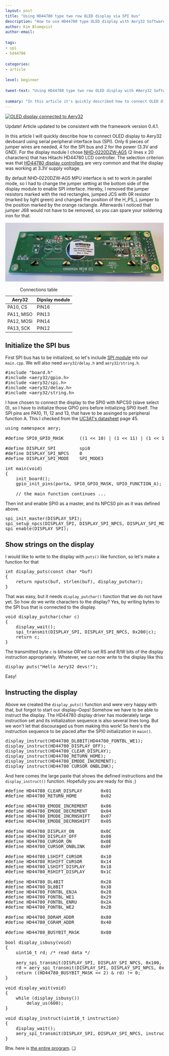 ```yaml
---
layout: post
title: "Using HD44780 type two row OLED display via SPI bus"
description: "How to use HD44780 type OLED display with Aery32 Software Framework."
author: Kim Blomqvist
author-email:

tags:
- spi
- hd44780

categories:
- article

level: beginner

tweet-text: "Using HD44780 type two row OLED display with #Aery32 Software Framework #aery32devzone"

summary: "In this article it's quickly described how to connect OLED display to Aery32 devboard using serial peripheral interface bus (SPI). Only 6 pieces of jumper wires are needed, 4 for the SPI bus and 2 for the power (3.3V and GND)"
---
```


<a href="/images/hello_aery32_devs_hires.JPG" title="OLED display connected to Aery32">
<img class="pull-right" itemprop="image" src="{{ site.url }}/images/hello_aery32_devs_lores.jpg" alt="OLED display connected to Aery32" /></a>

<span class="label label-info">Update!</span> Article updated to be consistent with the framework version 0.4.1.

In this article I will quickly describe how to connect OLED display to Aery32 devboard using serial peripheral interface bus (SPI). Only 6 pieces of jumper wires are needed, 4 for the SPI bus and 2 for the power (3.3V and GND). For the display module I chose [NHD‐0220DZW‐AG5](http://www.newhavendisplay.com/specs/NHD-0220DZW-AG5.pdf) (2 lines x 20 characters) that has Hitachi HD44780 LCD controller. The selection criterion was that [HD44780 display controllers](http://en.wikipedia.org/wiki/Hitachi_HD44780_LCD_controller) are very common and that the display was working at 3.3V supply voltage.

By default NHD‐0220DZW‐AG5 MPU interface is set to work in parallel mode, so I had to change the jumper setting at the bottom side of the display module to enable SPI interface. Hereby, I removed the jumper resistors marked with the red rectangles, jumped JCS with 0R resistor (marked by light green) and changed the position of the H_PS_L jumper to the position marked by the orange ractangle. Afterwards I noticed that jumper J68 would not have to be removed, so you can spare your soldering iron for that.

![NHD‐0220DZW‐AG5 jumper selection for SPI](/images/nhd-0220dzw-bottom-serial-selection.png "NHD‐0220DZW‐AG5 jumper selection for SPI")

<table>
	<caption>Connections table</caption>
	<thead>
		<tr>
			<th>Aery32</th>
			<th>Dipslay module</th>
		</tr>
	</thead>
	<tr>
		<td>PA10, CS</td>
		<td>PIN16</td>
	</tr>
	<tr>
		<td>PA11, MISO</td>
		<td>PIN13</td>
	</tr>
	<tr>
		<td>PA12, MOSI</td>
		<td>PIN14</td>
	</tr>
	<tr>
		<td>PA13, SCK</td>
		<td>PIN12</td>
	</tr>
</table>


Initialize the SPI bus
----------------------

First SPI bus has to be initialized, so let's include [SPI module](http://aery32.readthedocs.org/en/latest/module_functions.html#serial-peripheral-bus-spi-include-aery32-spi-h) into our `main.cpp`. We will also need `aery32/delay.h` and `aery32/string.h`.

<pre class="prettyprint lang-c">
#include "board.h"
#include &lt;aery32/gpio.h&gt;
#include &lt;aery32/spi.h&gt;
#include &lt;aery32/delay.h&gt;
#include &lt;aery32/string.h&gt;
</pre>

I have chosen to connect the display to the SPI0 with NPCS0 (slave select 0), so I have to initialize those GPIO pins before initializing SPI0 itself. The SPI pins are PA10, 11, 12 and 13, that have to be assinged to peripheral function A. This I checked from the [UC3A1's datasheet](http://www.atmel.com/Images/doc32058.pdf) page 45.

<pre class="prettyprint lang-c">
using namespace aery;

#define SPI0_GPIO_MASK      ((1 &lt;&lt; 10) | (1 &lt;&lt; 11) | (1 &lt;&lt; 12) | (1 &lt;&lt; 13))

#define DISPLAY_SPI         spi0
#define DISPLAY_SPI_NPCS    0
#define DISPLAY_SPI_MODE    SPI_MODE3

int main(void)
{
	init_board();
	gpio_init_pins(porta, SPI0_GPIO_MASK, GPIO_FUNCTION_A);

	// the main function continues ...
</pre>

Then init and enable SPI0 as a master, and its NPCS0 pin as it was defined above.

<pre class="prettyprint lang-c">
spi_init_master(DISPLAY_SPI);
spi_setup_npcs(DISPLAY_SPI, DISPLAY_SPI_NPCS, DISPLAY_SPI_MODE, 10);
spi_enable(DISPLAY_SPI);
</pre>

Show strings on the display
---------------------------

I would like to write to the display with `puts()` like function, so let's make a function for that

<pre class="prettyprint lang-c">
int display_puts(const char *buf)
{
	return nputs(buf, strlen(buf), display_putchar);
}
</pre>

That was easy, but it needs `display_putchar()` function that we do not have yet. So how do we write characters to the display? Yes, by writing bytes to the SPI bus that is connected to the display.

<pre class="prettyprint lang-c">
void display_putchar(char c)
{
	display_wait();
	spi_transmit(DISPLAY_SPI, DISPLAY_SPI_NPCS, 0x200|c);
	return c;
}
</pre>

The transmitted byte `c` is bitwise OR'ed to set RS and R/W bits of the display instruction appropriately. Whatever, we can now write to the display like this

<pre class="prettyprint lang-c">
display_puts("Hello Aery32 devs!");
</pre>

Easy!

Instructing the display
-----------------------

Above we created the `display_puts()` function and were very happy with that, but forgot to start our display&ndash;Oops! Somehow we have to be able to instruct the display. The HD44780 display driver has moderately large instruction set and its initialization sequence is also several lines long. But we won't let that discouraged us from making this work! So here's the instruction sequence to be placed after the SPI0 initialization in `main()`.

<pre class="prettyprint lang-c">
display_instruct(HD44780_DL8BIT|HD44780_FONTBL_WE1);
display_instruct(HD44780_DISPLAY_OFF);
display_instruct(HD44780_CLEAR_DISPLAY);
display_instruct(HD44780_RETURN_HOME);
display_instruct(HD44780_EMODE_INCREMENT);
display_instruct(HD44780_CURSOR_ONBLINK);
</pre>

And here comes the large paste that shows the defined instructions and the `display_instruct()` function. Hopefully you are ready for this ;)

<pre class="prettyprint lang-c">
#define HD44780_CLEAR_DISPLAY       0x01
#define HD44780_RETURN_HOME         0x02

#define HD44780_EMODE_INCREMENT     0x06
#define HD44780_EMODE_DECREMENT     0x04
#define HD44780_EMODE_INCRNSHIFT    0x07
#define HD44780_EMODE_DECRNSHIFT    0x05

#define HD44780_DISPLAY_ON          0x0C
#define HD44780_DISPLAY_OFF         0x08
#define HD44780_CURSOR_ON           0x0E
#define HD44780_CURSOR_ONBLINK      0x0F

#define HD44780_LSHIFT_CURSOR       0x10
#define HD44780_RSHIFT_CURSOR       0x14
#define HD44780_LSHIFT_DISPLAY      0x18
#define HD44780_RSHIFT_DISPLAY      0x1C

#define HD44780_DL4BIT              0x28
#define HD44780_DL8BIT              0x38
#define HD44780_FONTBL_ENJA         0x28
#define HD44780_FONTBL_WE1          0x29
#define HD44780_FONTBL_ENRU         0x2A
#define HD44780_FONTBL_WE2          0x2B

#define HD44780_DDRAM_ADDR          0x80
#define HD44780_CGRAM_ADDR          0x40

#define HD44780_BUSYBIT_MASK        0x80

bool display_isbusy(void)
{
	uint16_t rd; /* read data */

	aery_spi_transmit(DISPLAY_SPI, DISPLAY_SPI_NPCS, 0x100, false);
	rd = aery_spi_transmit(DISPLAY_SPI, DISPLAY_SPI_NPCS, 0x100);
	return ((HD44780_BUSYBIT_MASK &lt;&lt; 2) &amp; rd) != 0;
}

void display_wait(void)
{
	while (display_isbusy())
		delay_us(600);
}

void display_instruct(uint16_t instruction)
{
	display_wait();
	aery_spi_transmit(DISPLAY_SPI, DISPLAY_SPI_NPCS, instruction);
}
</pre>

Btw. here is [the entire program](https://github.com/aery32/aery32/blob/master/examples/displays/hd44780.cpp). &#10065;
